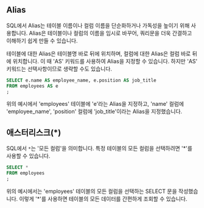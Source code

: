 ## Alias

SQL에서 Alias는 테이블 이름이나 컬럼 이름을 단순화하거나 가독성을 높이기 위해 사용합니다. Alias은 테이블이나 컬럼의 이름을 임시로 바꾸어, 쿼리문을 더욱 간결하고 이해하기 쉽게 만들 수 있습니다.

테이블에 대한 Alias은 테이블명 바로 뒤에 위치하며, 컬럼에 대한 Alias은 컬럼 바로 뒤에 위치합니다. 이 때 'AS' 키워드를 사용하여 Alias을 지정할 수 있습니다. 하지만 'AS' 키워드는 선택사항이므로 생략할 수도 있습니다.

```sql
SELECT e.name AS employee_name, e.position AS job_title
FROM employees AS e
;
```

위의 예시에서 'employees' 테이블에 'e'라는 Alias을 지정하고, 'name' 컬럼에 'employee_name', 'position' 컬럼에 'job_title'이라는 Alias을 지정했습니다.

## 애스터리스크(*)

SQL에서 `*`는 '모든 컬럼'을 의미합니다. 특정 테이블의 모든 컬럼을 선택하려면 '*'를 사용할 수 있습니다.

```sql
SELECT *
FROM employees
;
```

위의 예시에서는 'employees' 테이블의 모든 컬럼을 선택하는 SELECT 문을 작성했습니다. 이렇게 '*'를 사용하면 테이블의 모든 데이터를 간편하게 조회할 수 있습니다.
